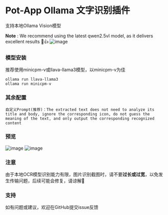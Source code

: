 # Pot-App Ollama 文字识别插件

支持本地Ollama Vision模型

**Note** : We recommend using the latest qwen2.5vl model, as it delivers excellent results 🥰👍
![image](https://github.com/user-attachments/assets/091a2f28-e492-44a7-bdcd-b264ba5fc69a)


### 模型安装
推荐使用minicpm-v或llava-llama3模型，以minicpm-v为佳
```
ollama run llava-llama3
ollama run minicpm-v
```

### 其余配置
```
自定义Prompt(推荐)：The extracted text does not need to analyze its title and body, ignore the corresponding icon, do not guess the meaning of the text, and only output the corresponding recognized content
```
### 预览
![image](https://github.com/user-attachments/assets/7ca865ce-5dd4-468e-a527-42c37e5dcb25)
![image](https://github.com/user-attachments/assets/22733699-6523-4394-9ecd-e99f2c1f6991)

### 注意
由于本地OCR模型识别能力有限，图片识别截图时，请不要**过长或过宽**，以免发生传输问题，后续可能会修复，请谅解🥺

### 支持
如有问题或建议，欢迎在GitHub提交issue反馈
